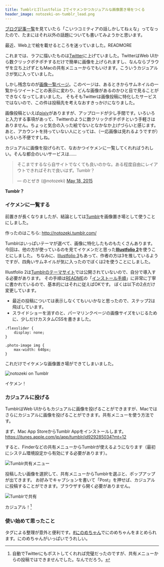 ```yaml
---
title: TumblrとIllustfolio 2でイケメンかつカジュアルな画像置き場をつくる
header_image: notozeki-on-tumblr_lead.png
---
```


[ブログ記事一覧](/blog/)を見ていたら「こいつコミティアの話しかしてねぇな」ってなったので、たまにはそれ以外の話題についても書いてみようかと思います。

最近、Web上で絵を載せるところを迷っていました。READMORE

これまでは、ラフに描いたものは[Twitter](https://twitter.com/)に上げていました。TwitterはWeb UIから数クリックポチポチするだけで簡単に画像を上げられますし、なんならブラウザを立ち上げずともMacの共有メニューからでもいけます。こういうカジュアルさが気に入っていました。

しかし残念なのが[画像一覧ページ](https://twitter.com/notozeki/media)。このページは、あるときからサムネイルの一覧からツイートごとの表示に変わり、どんな画像があるのかひと目で見ることができなくなってしまいました。
そもそもTwitterは画像投稿に特化したサービスではないので、この件は投稿先を考えなおすきっかけになりました。

画像投稿といえば[pixiv](http://www.pixiv.net/)がありますが、アップロードが少し手間です。いろいろと入力する事項があって、Twitterのように数クリックポチポチという手軽さはありません。ちょっと気合の入った絵でないとなかなか上げづらいと感じます。
あと、アカウントを持っていない人にとっては、（一応画像は見れるようですが）いろいろ不便ですしね。

カジュアルに画像を投げられて、なおかつイケメンに一覧してくれればうれしい。そんな都合のいいサービスは……

<blockquote class="twitter-tweet" lang="en"><p lang="ja" dir="ltr">そこまでするなら自サイトでなくても良いのかな。ある程度自由にレイアウトできればそれで良いはず。Tumblr？</p>&mdash; のとぜき (@notozeki) <a href="https://twitter.com/notozeki/status/600406291844976640">May 18, 2015</a></blockquote>

**Tumblr？**

### イケメンに一覧する

前置きが長くなりましたが、結論としては[Tumblr](https://www.tumblr.com/)を画像置き場として使うことにしました。

作ったのはこちら: http://notozeki.tumblr.com/

Tumblrはいっぱいテーマが選べて、画像に特化したものもたくさんあります。
今回は、他の方が使っているのを見てイケメンだと思った[**Illustfolio 2**](http://sanographix.github.io/tumblr/illustfolio2/)を使うことにしました。
ちなみに、[Illustfolio 3](http://sanographix.github.io/tumblr/illustfolio3/)もあって、作者の方は3を推しているようですが、四角いサムネイルが気に入ったのでぼくは2を使うことにしました。

Illustfolio 2は[Tumblrのテーマサイト](https://www.tumblr.com/themes)では公開されていないので、自分で導入する必要があります。
その手順は[README](https://github.com/sanographix/tumblr/blob/master/illustfolio2/readme.md)の「[インストール手順](https://github.com/sanographix/tumblr/blob/master/illustfolio2/readme.md#%E3%82%A4%E3%83%B3%E3%82%B9%E3%83%88%E3%83%BC%E3%83%AB%E6%89%8B%E9%A0%86)」に非常に丁寧に書かれているので、基本的にはそれに従えばOKです。
ぼくは以下の2点だけ変更しています。

* 最近の投稿については表示しなくてもいいかなと思ったので、ステップ2は飛ばしています。
* スライドショーを消すのと、パーマリンクページの画像サイズをいじるために、少しだけカスタムCSSを書きました。

```
.flexslider {
    display: none;
}

.photo-image img {
    max-width: 640px;
}
```

これだけでイケメンな画像置き場ができてしまいました。

![notozeki on Tumblr](/assets/img/notozeki-on-tumblr.png)

イケメン！

### カジュアルに投げる

TumblrはWeb UIからもカジュアルに画像を投げることができますが、Macではさらにカジュアルに画像を投げることができます。共有メニューを使う方法です。

まず、Mac App StoreからTumblr Appをインストールします。
https://itunes.apple.com/jp/app/tumblr/id929285034?mt=12

すると、Finderなどの共有メニューからTumblrが使えるようになります（最初にシステム環境設定から有効にする必要があります）。

![Tumblr共有メニュー](/assets/img/tumblr-share-menu.png)

投稿したい画像を選択して、共有メニューからTumblrを選ぶと、ポップアップが出てきます。
お好みでキャプションを書いて「Post」を押せば、カジュアルに投稿することができます。ブラウザすら開く必要がありません。

![Tumblrで共有](/assets/img/share-with-tumblr.png)

カジュアル！[^1]

### 使い始めて思ったこと

タグによる整理が意外と便利です。[#にのめちゃん](http://notozeki.tumblr.com/tagged/%E3%81%AB%E3%81%AE%E3%82%81%E3%81%A1%E3%82%83%E3%82%93)でにのめちゃんをまとめられます。にのめちゃんがいっぱいでうれしい。

[^1]: 自動でTwitterにもポストしてくれれば完璧だったのですが、共有メニューからの投稿ではできませんでした。なんでだろう。
